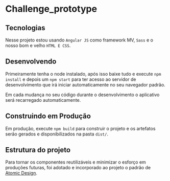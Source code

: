 # Challenge_prototype

## Tecnologias

Nesse projeto estou usando `Angular JS` como framework MV, `Sass` e o nosso bom e velho `HTML E CSS`.

## Desenvolvendo

Primeiramente tenha o node instalado, após isso baixe tudo e execute `npm install` e depois um `npm start` para ter acesso ao servidor de desenvolvimento que irá iniciar automaticamente no seu navegador padrão.

Em cada mudança no seu código durante o desenvolvimento o aplicativo será recarregado automaticamente.

## Construindo em Produção

Em produção, execute `npm build` para construir o projeto e os artefatos serão gerados e disponibilizados na pasta `dist/`.

## Estrutura do projeto
Para tornar os componentes reutilizáveis e minimizar o esforço em produções futuras, foi adotado e incorporado ao projeto o padrão de [Atomic Design](http://bradfrost.com/blog/post/atomic-web-design/).

#
